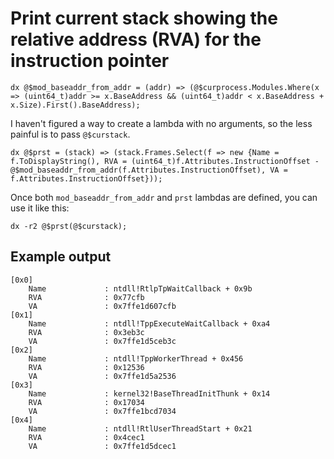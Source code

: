 # Print current stack showing the relative address (RVA) for the instruction pointer
`dx @$mod_baseaddr_from_addr = (addr) => (@$curprocess.Modules.Where(x => (uint64_t)addr >= x.BaseAddress && (uint64_t)addr < x.BaseAddress + x.Size).First().BaseAddress);`

I haven't figured a way to create a lambda with no arguments, so the less painful is to pass `@$curstack`.

`dx @$prst = (stack) => (stack.Frames.Select(f => new {Name = f.ToDisplayString(), RVA = (uint64_t)f.Attributes.InstructionOffset - @$mod_baseaddr_from_addr(f.Attributes.InstructionOffset), VA = f.Attributes.InstructionOffset}));`

Once both `mod_baseaddr_from_addr` and `prst` lambdas are defined, you can use it like this:

`dx -r2 @$prst(@$curstack);`

## Example output
    [0x0]
        Name             : ntdll!RtlpTpWaitCallback + 0x9b
        RVA              : 0x77cfb
        VA               : 0x7ffe1d607cfb
    [0x1]
        Name             : ntdll!TppExecuteWaitCallback + 0xa4
        RVA              : 0x3eb3c
        VA               : 0x7ffe1d5ceb3c
    [0x2]
        Name             : ntdll!TppWorkerThread + 0x456
        RVA              : 0x12536
        VA               : 0x7ffe1d5a2536
    [0x3]
        Name             : kernel32!BaseThreadInitThunk + 0x14
        RVA              : 0x17034
        VA               : 0x7ffe1bcd7034
    [0x4]
        Name             : ntdll!RtlUserThreadStart + 0x21
        RVA              : 0x4cec1
        VA               : 0x7ffe1d5dcec1